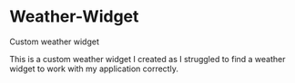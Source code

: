 # Weather-Widget
Custom weather widget

This is a custom weather widget I created as I struggled to find a weather widget to work with my application correctly.
